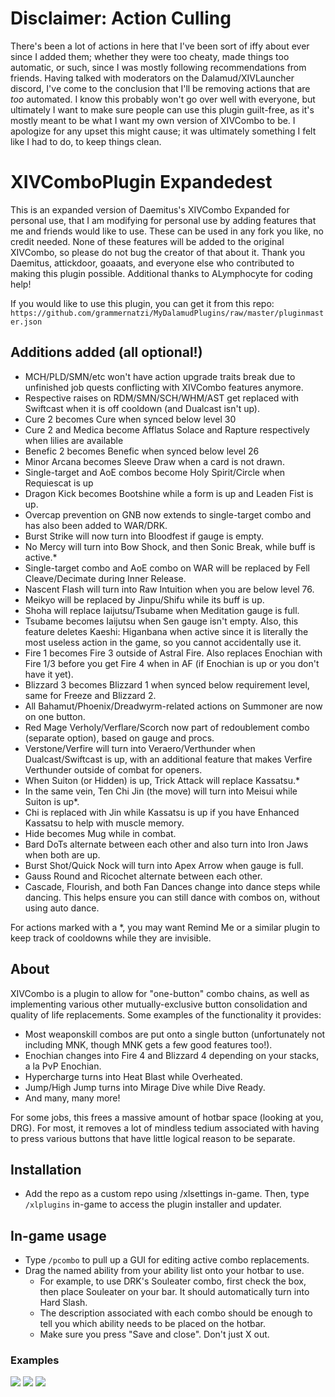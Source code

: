 # Disclaimer: Action Culling

There's been a lot of actions in here that I've been sort of iffy about ever since I added them; whether they were too cheaty, made things too automatic, or such, since I was mostly following recommendations from friends.
Having talked with moderators on the Dalamud/XIVLauncher discord, I've come to the conclusion that I'll be removing actions that are *too* automated. I know this probably won't go over well with everyone, but ultimately I want to make sure people can use this plugin guilt-free, as it's mostly meant to be what I want my own version of XIVCombo to be.
I apologize for any upset this might cause; it was ultimately something I felt like I had to do, to keep things clean.

# XIVComboPlugin Expandedest
This is an expanded version of Daemitus's XIVCombo Expanded for personal use, that I am modifying for personal use by adding features that me and friends would like to use. These can be used in any fork you like, no credit needed. None of these features will be added to the original XIVCombo, so please do not bug the creator of that about it. Thank you Daemitus, attickdoor, goaaats, and everyone else who contributed to making this plugin possible. Additional thanks to ALymphocyte for coding help!

If you would like to use this plugin, you can get it from this repo: `https://github.com/grammernatzi/MyDalamudPlugins/raw/master/pluginmaster.json`

## Additions added (all optional!)

* MCH/PLD/SMN/etc won't have action upgrade traits break due to unfinished job quests conflicting with XIVCombo features anymore.
* Respective raises on RDM/SMN/SCH/WHM/AST get replaced with Swiftcast when it is off cooldown (and Dualcast isn't up).
* Cure 2 becomes Cure when synced below level 30
* Cure 2 and Medica become Afflatus Solace and Rapture respectively when lilies are available
* Benefic 2 becomes Benefic when synced below level 26
* Minor Arcana becomes Sleeve Draw when a card is not drawn.
* Single-target and AoE combos become Holy Spirit/Circle when Requiescat is up
* Dragon Kick becomes Bootshine while a form is up and Leaden Fist is up.
* Overcap prevention on GNB now extends to single-target combo and has also been added to WAR/DRK.
* Burst Strike will now turn into Bloodfest if gauge is empty.
* No Mercy will turn into Bow Shock, and then Sonic Break, while buff is active.*
* Single-target combo and AoE combo on WAR will be replaced by Fell Cleave/Decimate during Inner Release.
* Nascent Flash will turn into Raw Intuition when you are below level 76.
* Meikyo will be replaced by Jinpu/Shifu while its buff is up.
* Shoha will replace Iaijutsu/Tsubame when Meditation gauge is full.
* Tsubame becomes Iaijutsu when Sen gauge isn't empty. Also, this feature deletes Kaeshi: Higanbana when active since it is literally the most useless action in the game, so you cannot accidentally use it.
* Fire 1 becomes Fire 3 outside of Astral Fire. Also replaces Enochian with Fire 1/3 before you get Fire 4 when in AF (if Enochian is up or you don't have it yet).
* Blizzard 3 becomes Blizzard 1 when synced below requirement level, same for Freeze and Blizzard 2.
* All Bahamut/Phoenix/Dreadwyrm-related actions on Summoner are now on one button.
* Red Mage Verholy/Verflare/Scorch now part of redoublement combo (separate option), based on gauge and procs.
* Verstone/Verfire will turn into Veraero/Verthunder when Dualcast/Swiftcast is up, with an additional feature that makes Verfire Verthunder outside of combat for openers.
* When Suiton (or Hidden) is up, Trick Attack will replace Kassatsu.*
* In the same vein, Ten Chi Jin (the move) will turn into Meisui while Suiton is up*.
* Chi is replaced with Jin while Kassatsu is up if you have Enhanced Kassatsu to help with muscle memory.
* Hide becomes Mug while in combat.
* Bard DoTs alternate between each other and also turn into Iron Jaws when both are up.
* Burst Shot/Quick Nock will turn into Apex Arrow when gauge is full.
* Gauss Round and Ricochet alternate between each other.
* Cascade, Flourish, and both Fan Dances change into dance steps while dancing. This helps ensure you can still dance with combos on, without using auto dance.

For actions marked with a *, you may want Remind Me or a similar plugin to keep track of cooldowns while they are invisible.

## About
XIVCombo is a plugin to allow for "one-button" combo chains, as well as implementing various other mutually-exclusive button consolidation and quality of life replacements. Some examples of the functionality it provides:
* Most weaponskill combos are put onto a single button (unfortunately not including MNK, though MNK gets a few good features too!).
* Enochian changes into Fire 4 and Blizzard 4 depending on your stacks, a la PvP Enochian.
* Hypercharge turns into Heat Blast while Overheated.
* Jump/High Jump turns into Mirage Dive while Dive Ready.
* And many, many more!

For some jobs, this frees a massive amount of hotbar space (looking at you, DRG). For most, it removes a lot of mindless tedium associated with having to press various buttons that have little logical reason to be separate.

## Installation
* Add the repo as a custom repo using /xlsettings in-game. Then, type `/xlplugins` in-game to access the plugin installer and updater. 

## In-game usage
* Type `/pcombo` to pull up a GUI for editing active combo replacements.
* Drag the named ability from your ability list onto your hotbar to use.
  * For example, to use DRK's Souleater combo, first check the box, then place Souleater on your bar. It should automatically turn into Hard Slash.
  * The description associated with each combo should be enough to tell you which ability needs to be placed on the hotbar.
  * Make sure you press "Save and close". Don't just X out.
### Examples
![](https://github.com/attickdoor/xivcomboplugin/raw/master/res/souleater_combo.gif)
![](https://github.com/attickdoor/xivcomboplugin/raw/master/res/hypercharge_heat_blast.gif)
![](https://github.com/attickdoor/xivcomboplugin/raw/master/res/eno_swap.gif)
